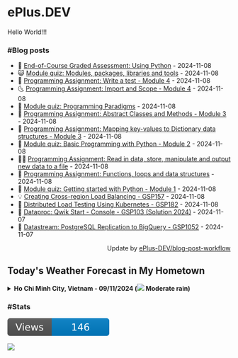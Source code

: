 # ePlus.DEV

Hello World!!!

### #Blog posts

- 🧰 [End-of-Course Graded Assessment: Using Python](https://eplus.dev/end-of-course-graded-assessment-using-python) - 2024-11-08 
- 😺 [Module quiz: Modules, packages, libraries and tools](https://eplus.dev/module-quiz-modules-packages-libraries-and-tools) - 2024-11-08 
- 🗽 [Programming Assignment: Write a test - Module 4](https://eplus.dev/programming-assignment-write-a-test-module-4) - 2024-11-08 
- 🌜 [Programming Assignment: Import and Scope - Module 4](https://eplus.dev/programming-assignment-import-and-scope-module-4) - 2024-11-08 
- 📝 [Module quiz: Programming Paradigms](https://eplus.dev/module-quiz-programming-paradigms) - 2024-11-08 
- 🚀 [Programming Assignment: Abstract Classes and Methods - Module 3](https://eplus.dev/programming-assignment-abstract-classes-and-methods-module-3) - 2024-11-08 
- 💼 [Programming Assignment: Mapping key-values to Dictionary data structures - Module 3](https://eplus.dev/programming-assignment-mapping-key-values-to-dictionary-data-structures-module-3) - 2024-11-08 
- 🦣 [Module quiz: Basic Programming with Python - Module 2](https://eplus.dev/module-quiz-basic-programming-with-python-module-2) - 2024-11-08 
- 👨‍🏫 [Programming Assignment: Read in data, store, manipulate and output new data to a file](https://eplus.dev/programming-assignment-read-in-data-store-manipulate-and-output-new-data-to-a-file) - 2024-11-08 
- 🔭 [Programming Assignment: Functions, loops and data structures](https://eplus.dev/programming-assignment-functions-loops-and-data-structures) - 2024-11-08 
- 🤡 [Module quiz: Getting started with Python - Module 1](https://eplus.dev/module-quiz-getting-started-with-python-module-1) - 2024-11-08 
- 💡 [Creating Cross-region Load Balancing - GSP157](https://eplus.dev/creating-cross-region-load-balancing-gsp157) - 2024-11-08 
- 🦣 [Distributed Load Testing Using Kubernetes - GSP182](https://eplus.dev/distributed-load-testing-using-kubernetes-gsp182) - 2024-11-08 
- 💪 [Dataproc: Qwik Start - Console - GSP103 &lpar;Solution 2024&rpar;](https://eplus.dev/dataproc-qwik-start-console-gsp103-solution-2024) - 2024-11-07 
- 🤡 [Datastream: PostgreSQL Replication to BigQuery - GSP1052](https://eplus.dev/datastream-postgresql-replication-to-bigquery-gsp1052) - 2024-11-07 


<div align="right">
    Update by <a target="_blank" href="https://github.com/ePlus-DEV/blog-post-workflow">ePlus-DEV/blog-post-workflow</a>
</div>


## Today's Weather Forecast in My Hometown



<details>
    <summary><b>Ho Chi Minh City, Vietnam - 09/11/2024 (<img src="https://cdn.weatherapi.com/weather/64x64/day/302.png" width="25" /> Moderate rain)</b>
    </summary>

    
<table>
    <tr>
        <th>Hour</th>
        <td>00:00</td><td>01:00</td><td>02:00</td><td>03:00</td><td>04:00</td><td>05:00</td><td>06:00</td><td>07:00</td><td>08:00</td><td>09:00</td><td>10:00</td><td>11:00</td><td>12:00</td><td>13:00</td><td>14:00</td><td>15:00</td><td>16:00</td><td>17:00</td><td>18:00</td><td>19:00</td><td>20:00</td><td>21:00</td><td>22:00</td><td>23:00</td>
    </tr>
    <tr>
        <th>Weather</th>
        <td><img src="https://cdn.weatherapi.com/weather/64x64/night/119.png"></img></td><td><img src="https://cdn.weatherapi.com/weather/64x64/night/122.png"></img></td><td><img src="https://cdn.weatherapi.com/weather/64x64/night/122.png"></img></td><td><img src="https://cdn.weatherapi.com/weather/64x64/night/113.png"></img></td><td><img src="https://cdn.weatherapi.com/weather/64x64/night/116.png"></img></td><td><img src="https://cdn.weatherapi.com/weather/64x64/night/116.png"></img></td><td><img src="https://cdn.weatherapi.com/weather/64x64/day/116.png"></img></td><td><img src="https://cdn.weatherapi.com/weather/64x64/day/116.png"></img></td><td><img src="https://cdn.weatherapi.com/weather/64x64/day/116.png"></img></td><td><img src="https://cdn.weatherapi.com/weather/64x64/day/113.png"></img></td><td><img src="https://cdn.weatherapi.com/weather/64x64/day/116.png"></img></td><td><img src="https://cdn.weatherapi.com/weather/64x64/day/116.png"></img></td><td><img src="https://cdn.weatherapi.com/weather/64x64/day/176.png"></img></td><td><img src="https://cdn.weatherapi.com/weather/64x64/day/176.png"></img></td><td><img src="https://cdn.weatherapi.com/weather/64x64/day/353.png"></img></td><td><img src="https://cdn.weatherapi.com/weather/64x64/day/356.png"></img></td><td><img src="https://cdn.weatherapi.com/weather/64x64/day/356.png"></img></td><td><img src="https://cdn.weatherapi.com/weather/64x64/day/356.png"></img></td><td><img src="https://cdn.weatherapi.com/weather/64x64/night/353.png"></img></td><td><img src="https://cdn.weatherapi.com/weather/64x64/night/353.png"></img></td><td><img src="https://cdn.weatherapi.com/weather/64x64/night/176.png"></img></td><td><img src="https://cdn.weatherapi.com/weather/64x64/night/116.png"></img></td><td><img src="https://cdn.weatherapi.com/weather/64x64/night/353.png"></img></td><td><img src="https://cdn.weatherapi.com/weather/64x64/night/176.png"></img></td>
    </tr>
    <tr>
        <th>Condition</th>
        <td width="200px">Cloudy </td><td width="200px">Overcast </td><td width="200px">Overcast </td><td width="200px">Clear</td><td width="200px">Partly Cloudy </td><td width="200px">Partly Cloudy </td><td width="200px">Partly Cloudy </td><td width="200px">Partly Cloudy </td><td width="200px">Partly Cloudy </td><td width="200px">Sunny</td><td width="200px">Partly Cloudy </td><td width="200px">Partly Cloudy </td><td width="200px">Patchy rain nearby</td><td width="200px">Patchy rain nearby</td><td width="200px">Light rain shower</td><td width="200px">Moderate or heavy rain shower</td><td width="200px">Moderate or heavy rain shower</td><td width="200px">Moderate or heavy rain shower</td><td width="200px">Light rain shower</td><td width="200px">Light rain shower</td><td width="200px">Patchy rain nearby</td><td width="200px">Partly Cloudy </td><td width="200px">Light rain shower</td><td width="200px">Patchy rain nearby</td>
    </tr>
    <tr>
        <th>Temperature</th>
        <td>24.7 °C</td><td>24.6 °C</td><td>24.5 °C</td><td>25.4 °C</td><td>24.4 °C</td><td>24.4 °C</td><td>24.3 °C</td><td>24.7 °C</td><td>25.5 °C</td><td>26.4 °C</td><td>27.8 °C</td><td>29 °C</td><td>30.3 °C</td><td>30.6 °C</td><td>30.6 °C</td><td>29.7 °C</td><td>28.2 °C</td><td>26.6 °C</td><td>25.9 °C</td><td>25.3 °C</td><td>24.8 °C</td><td>24.8 °C</td><td>24.8 °C</td><td>24.6 °C</td>
    </tr>
    <tr>
        <th>Wind</th>
        <td>5.8 kph</td><td>4.3 kph</td><td>2.2 kph</td><td>3.6 kph</td><td>2.5 kph</td><td>3.2 kph</td><td>4 kph</td><td>3.6 kph</td><td>4.3 kph</td><td>4.7 kph</td><td>5 kph</td><td>5.8 kph</td><td>7.2 kph</td><td>6.8 kph</td><td>4.7 kph</td><td>2.2 kph</td><td>4 kph</td><td>7.2 kph</td><td>9.7 kph</td><td>11.2 kph</td><td>9 kph</td><td>7.2 kph</td><td>6.1 kph</td><td>4.7 kph</td>
    </tr>
</table>


<div align="right">
    Updated at: 2024-11-08T20:42:47Z - by <a target="_blank"
        href="https://github.com/ePlus-DEV/weather-forecast">ePlus-DEV/weather-forecast</a>
</div>
</details>


### #Stats

[![Image of counter](https://github.com/ePlus-DEV/view-counter/blob/main/svg/685088620/badge.svg)](https://github.com/ePlus-DEV/view-counter/blob/main/readme/685088620/week.md)

![](https://komarev.com/ghpvc/?username=ePlus-DEV&style=for-the-badge)
